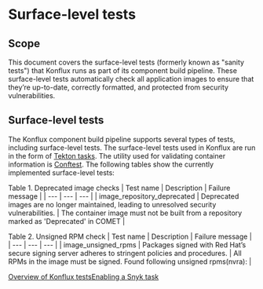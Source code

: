 Surface-level tests
===================

Scope
-----

This document covers the surface-level tests (formerly known as "sanity tests") that Konflux runs as part of its component build pipeline. These surface-level tests automatically check all application images to ensure that they’re up-to-date, correctly formatted, and protected from security vulnerabilities.

Surface-level tests
-------------------

The Konflux component build pipeline supports several types of tests, including surface-level tests. The surface-level tests used in Konflux are run in the form of [Tekton tasks](https://tekton.dev/docs/pipelines/tasks/#overview). The utility used for validating container information is [Conftest](https://www.conftest.dev/). The following tables show the currently implemented surface-level tests:



Table 1. Deprecated image checks
| Test name | Description | Failure message |
| --- | --- | --- |
| image\_repository\_deprecated | Deprecated images are no longer maintained, leading to unresolved security vulnerabilities. | The container image must not be built from a repository marked as 'Deprecated' in COMET |



Table 2. Unsigned RPM check
| Test name | Description | Failure message |
| --- | --- | --- |
| image\_unsigned\_rpms | Packages signed with Red Hat’s secure signing server adheres to stringent policies and procedures. | All RPMs in the image must be signed. Found following unsigned rpms(nvra): |

[Overview of Konflux tests](../con_test-overview/)[Enabling a Snyk task](../enable_snyk_check_for_a_product/)